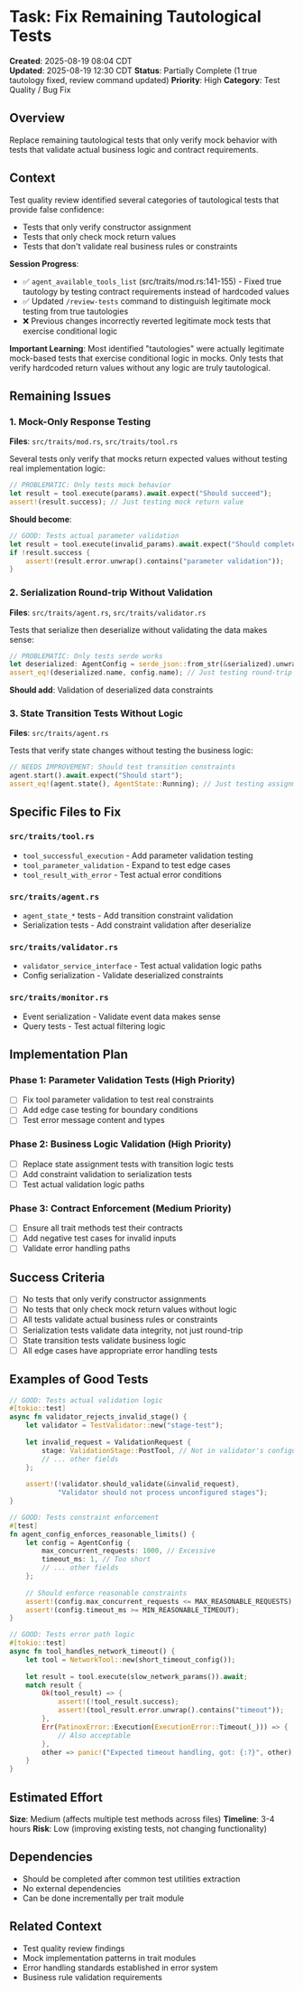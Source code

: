 # Task: Fix Remaining Tautological Tests

**Created**: 2025-08-19 08:04 CDT  
**Updated**: 2025-08-19 12:30 CDT
**Status**: Partially Complete (1 true tautology fixed, review command updated)
**Priority**: High
**Category**: Test Quality / Bug Fix

## Overview

Replace remaining tautological tests that only verify mock behavior with tests that validate actual business logic and contract requirements.

## Context

Test quality review identified several categories of tautological tests that provide false confidence:
- Tests that only verify constructor assignment
- Tests that only check mock return values  
- Tests that don't validate real business rules or constraints

**Session Progress**: 
- ✅ `agent_available_tools_list` (src/traits/mod.rs:141-155) - Fixed true tautology by testing contract requirements instead of hardcoded values
- ✅ Updated `/review-tests` command to distinguish legitimate mock testing from true tautologies
- ❌ Previous changes incorrectly reverted legitimate mock tests that exercise conditional logic

**Important Learning**: Most identified "tautologies" were actually legitimate mock-based tests that exercise conditional logic in mocks. Only tests that verify hardcoded return values without any logic are truly tautological.

## Remaining Issues

### 1. Mock-Only Response Testing
**Files**: `src/traits/mod.rs`, `src/traits/tool.rs`

Several tests only verify that mocks return expected values without testing real implementation logic:

```rust
// PROBLEMATIC: Only tests mock behavior
let result = tool.execute(params).await.expect("Should succeed");
assert!(result.success); // Just testing mock return value
```

**Should become**:
```rust
// GOOD: Tests actual parameter validation
let result = tool.execute(invalid_params).await.expect("Should complete");
if !result.success {
    assert!(result.error.unwrap().contains("parameter validation"));
}
```

### 2. Serialization Round-trip Without Validation
**Files**: `src/traits/agent.rs`, `src/traits/validator.rs`

Tests that serialize then deserialize without validating the data makes sense:

```rust
// PROBLEMATIC: Only tests serde works
let deserialized: AgentConfig = serde_json::from_str(&serialized).unwrap();
assert_eq!(deserialized.name, config.name); // Just testing round-trip
```

**Should add**: Validation of deserialized data constraints

### 3. State Transition Tests Without Logic
**Files**: `src/traits/agent.rs`

Tests that verify state changes without testing the business logic:

```rust
// NEEDS IMPROVEMENT: Should test transition constraints
agent.start().await.expect("Should start");
assert_eq!(agent.state(), AgentState::Running); // Just testing assignment
```

## Specific Files to Fix

### `src/traits/tool.rs`
- `tool_successful_execution` - Add parameter validation testing
- `tool_parameter_validation` - Expand to test edge cases
- `tool_result_with_error` - Test actual error conditions

### `src/traits/agent.rs` 
- `agent_state_*` tests - Add transition constraint validation
- Serialization tests - Add constraint validation after deserialize

### `src/traits/validator.rs`
- `validator_service_interface` - Test actual validation logic paths
- Config serialization - Validate deserialized constraints

### `src/traits/monitor.rs`
- Event serialization - Validate event data makes sense
- Query tests - Test actual filtering logic

## Implementation Plan

### Phase 1: Parameter Validation Tests (High Priority)
- [ ] Fix tool parameter validation to test real constraints
- [ ] Add edge case testing for boundary conditions
- [ ] Test error message content and types

### Phase 2: Business Logic Validation (High Priority)  
- [ ] Replace state assignment tests with transition logic tests
- [ ] Add constraint validation to serialization tests
- [ ] Test actual validation logic paths

### Phase 3: Contract Enforcement (Medium Priority)
- [ ] Ensure all trait methods test their contracts
- [ ] Add negative test cases for invalid inputs
- [ ] Validate error handling paths

## Success Criteria

- [ ] No tests that only verify constructor assignments
- [ ] No tests that only check mock return values without logic
- [ ] All tests validate actual business rules or constraints  
- [ ] Serialization tests validate data integrity, not just round-trip
- [ ] State transition tests validate business logic
- [ ] All edge cases have appropriate error handling tests

## Examples of Good Tests

```rust
// GOOD: Tests actual validation logic
#[tokio::test]
async fn validator_rejects_invalid_stage() {
    let validator = TestValidator::new("stage-test");
    
    let invalid_request = ValidationRequest {
        stage: ValidationStage::PostTool, // Not in validator's configured stages
        // ... other fields
    };
    
    assert!(!validator.should_validate(&invalid_request), 
            "Validator should not process unconfigured stages");
}

// GOOD: Tests constraint enforcement  
#[test]
fn agent_config_enforces_reasonable_limits() {
    let config = AgentConfig {
        max_concurrent_requests: 1000, // Excessive
        timeout_ms: 1, // Too short
        // ... other fields
    };
    
    // Should enforce reasonable constraints
    assert!(config.max_concurrent_requests <= MAX_REASONABLE_REQUESTS);
    assert!(config.timeout_ms >= MIN_REASONABLE_TIMEOUT);
}

// GOOD: Tests error path logic
#[tokio::test] 
async fn tool_handles_network_timeout() {
    let tool = NetworkTool::new(short_timeout_config());
    
    let result = tool.execute(slow_network_params()).await;
    match result {
        Ok(tool_result) => {
            assert!(!tool_result.success);
            assert!(tool_result.error.unwrap().contains("timeout"));
        },
        Err(PatinoxError::Execution(ExecutionError::Timeout(_))) => {
            // Also acceptable
        },
        other => panic!("Expected timeout handling, got: {:?}", other),
    }
}
```

## Estimated Effort

**Size**: Medium (affects multiple test methods across files)
**Timeline**: 3-4 hours
**Risk**: Low (improving existing tests, not changing functionality)

## Dependencies

- Should be completed after common test utilities extraction
- No external dependencies
- Can be done incrementally per trait module

## Related Context

- Test quality review findings
- Mock implementation patterns in trait modules  
- Error handling standards established in error system
- Business rule validation requirements